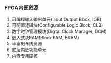 ### FPGA内部资源
1. 可编程输入输出单元(Input Output Block, IOB)
2. 可配置逻辑块(Configurable Logic Block, CLB)
3. 数字时钟管理模块(Digital Clock Manager, DCM)
4. 嵌入式块RAM(Block RAM, BRAM)
5. 丰富的布线资源
6. 底层内嵌功能单元
7. 内嵌专用硬核